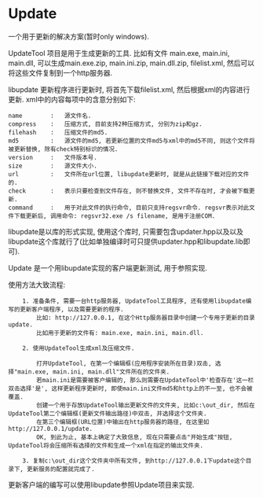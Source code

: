 Update
======

一个用于更新的解决方案(暂时only windows).

UpdateTool	项目是用于生成更新的工具. 比如有文件 main.exe, main.ini, main.dll, 可以生成main.exe.zip, main.ini.zip, main.dll.zip, filelist.xml, 然后可以将这些文件复制到一个http服务器.


libupdate	更新程序进行更新时, 将首先下载filelist.xml, 然后根据xml的内容进行更新. xml中的内容每项中的含意分别如下:

```
name 		:	源文件名.
compress 	:	压缩方式, 目前支持2种压缩方式, 分别为zip和gz.
filehash	:	压缩文件的md5.
md5			:	源文件的md5, 若更新位置的文件md5与xml中的md5不同, 则这个文件将被更新替换, 除有check特别标识的情况.
version		:	文件版本号.
size		:	源文件大小.
url			:	文件所在url位置, libupdate更新时, 就是从此链接下载对应的文件的.
check		:	表示只要检查到文件存在, 则不替换文件, 文件不存在时, 才会被下载更新.
command		:	用于对此文件的执行命令, 目前只支持regsvr命令. regsvr表示对此文件下载更新后, 调用命令: regsvr32.exe /s filename, 是用于注册COM.
```

libupdate是以库的形式实现, 使用这个库时, 只需要包含updater.hpp以及以及libupdate这个库就行了(比如单独编译时可只提供updater.hpp和libupdate.lib即可).



Update	是一个用libupdate实现的客户端更新测试, 用于参照实现.




使用方法大致流程:

```
	1. 准备条件, 需要一台http服务器, UpdateTool工具程序, 还有使用libupdate编写的更新客户端程序, 以及需要更新的程序.
		比如: http://127.0.0.1, 在这个Http服务器目录中创建一个专用于更新的目录update.
		比如用于更新的文件有: main.exe, main.ini, main.dll.

	2. 使用UpdateTool生成xml及压缩文件.

		打开UpdateTool, 在第一个编辑框(应用程序安装所在目录)双击, 选择"main.exe, main.ini, main.dll"文件所在的文件夹.
		若main.ini是需要被客户编辑的, 那么则需要在UpdateTool中'检查存在'这一栏双击选择'是', 这样更新程序更新时, 即使main.ini文件md5和http上的不一至, 也不会被覆盖.
		创建一个用于存放UpdateTool输出更新文件的文件夹, 比如c:\out_dir, 然后在UpdateTool第二个编辑框(更新文件输出路径)中双击, 并选择这个文件夹.
		在第三个编辑框(URL位置)中输出在http服务器的路径, 在这里如http://127.0.0.1/update.
		OK, 到此为止, 基本上确定了大致信息, 现在只需要点击"开始生成"按钮, UpdateTool将会压缩所有选择的文件和生成一个xml在指定的输出文件夹.

	3. 复制c:\out_dir这个文件夹中所有文件, 到http://127.0.0.1下update这个目录下, 更新服务的配置就完成了.

```


更新客户端的编写可以使用libupdate参照Update项目来实现.



